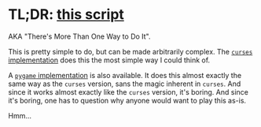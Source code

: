 # TL;DR: [this script](solution_curses.py)
AKA "There's More Than One Way to Do It".

This is pretty simple to do, but can be made arbitrarily complex.
The [`curses` implementation](solution_curses.py) does this the most simple way I could think of.

A [`pygame` implementation](solution_pygame.py) is also available.
It does this almost exactly the same way as the `curses` version, sans the magic inherent in `curses`.
And since it works almost exactly like the `curses` version, it's boring.
And since it's boring, one has to question why anyone would want to play this as-is.

Hmm...